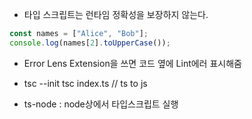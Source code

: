 - 타입 스크립트는 런타임 정확성을 보장하지 않는다.

```js
const names = ["Alice", "Bob"];
console.log(names[2].toUpperCase());
```

- Error Lens Extension을 쓰면 코드 옆에 Lint에러 표시해줌

- tsc --init
  tsc index.ts // ts to js
- ts-node : node상에서 타입스크립트 실행
